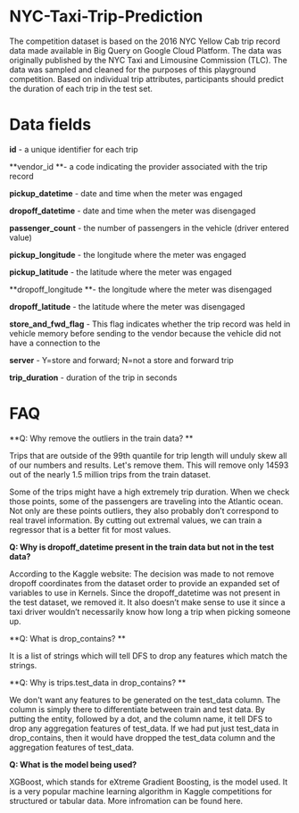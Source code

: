 # NYC-Taxi-Trip-Prediction

The competition dataset is based on the 2016 NYC Yellow Cab trip record data made available in Big Query on Google Cloud Platform. The data was originally published by the NYC Taxi and Limousine Commission (TLC). The data was sampled and cleaned for the purposes of this playground competition. Based on individual trip attributes, participants should predict the duration of each trip in the test set.


# Data fields
**id** - a unique identifier for each trip

**vendor_id **- a code indicating the provider associated with the trip record

**pickup_datetime** - date and time when the meter was engaged

**dropoff_datetime** - date and time when the meter was disengaged

**passenger_count** - the number of passengers in the vehicle (driver entered value)

**pickup_longitude** - the longitude where the meter was engaged

**pickup_latitude** - the latitude where the meter was engaged

**dropoff_longitude **- the longitude where the meter was disengaged

**dropoff_latitude** - the latitude where the meter was disengaged

**store_and_fwd_flag** - This flag indicates whether the trip record was held in vehicle memory before sending to the vendor because the vehicle did not have a connection to the

**server** - Y=store and forward; N=not a store and forward trip

**trip_duration** - duration of the trip in seconds

# FAQ
**Q: Why remove the outliers in the train data? **

Trips that are outside of the 99th quantile for trip length will unduly skew all of our numbers and results. Let's remove them. This will remove only 14593 out of the nearly 1.5 million trips from the train dataset.

Some of the trips might have a high extremely trip duration. When we check those points, some of the passengers are traveling into the Atlantic ocean. Not only are these points outliers, they also probably don’t correspond to real travel information. By cutting out extremal values, we can train a regressor that is a better fit for most values.

**Q: Why is dropoff_datetime present in the train data but not in the test data?** 

According to the Kaggle website:
The decision was made to not remove dropoff coordinates from the dataset order to provide an expanded set of variables to use in Kernels.
Since the dropoff_datetime was not present in the test dataset, we removed it. It also doesn’t make sense to use it since a taxi driver wouldn’t necessarily know how long a trip when picking someone up.

**Q: What is drop_contains? **

It is a list of strings which will tell DFS to drop any features which match the strings.

**Q: Why is trips.test_data in drop_contains? **

We don't want any features to be generated on the test_data column. The column is simply there to differentiate between train and test data. By putting the entity, followed by a dot, and the column name, it tell DFS to drop any aggregation features of test_data. If we had put just test_data in drop_contains, then it would have dropped the test_data column and the aggregation features of test_data.

**Q: What is the model being used?** 

XGBoost, which stands for eXtreme Gradient Boosting, is the model used. It is a very popular machine learning algorithm in Kaggle competitions for structured or tabular data. More infromation can be found here.
